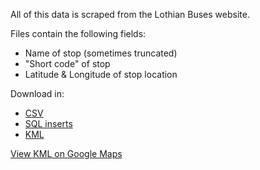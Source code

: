 All of this data is scraped from the Lothian Buses website.

Files contain the following fields:

  * Name of stop (sometimes truncated)
  * "Short code" of stop
  * Latitude & Longitude of stop location

Download in:
  * [CSV](http://bustrackr.googlecode.com/svn/trunk/data/stopdata.csv)
  * [SQL inserts](http://bustrackr.googlecode.com/svn/trunk/data/stopdata.sql)
  * [KML](http://bustrackr.googlecode.com/svn/trunk/data/stopdata.kml)

[View KML on Google Maps](http://maps.google.co.uk/maps?q=http:%2F%2Fbustrackr.googlecode.com%2Fsvn%2Ftrunk%2Fdata%2Fstopdata.kml&ie=UTF8&hl=en&z=10)
